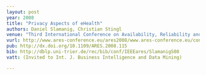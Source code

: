 ```yaml
---
layout: post
year: 2008
title: "Privacy Aspects of eHealth"
authors: Daniel Slamanig, Christian Stingl
venue: "Third International Conference on Availability, Reliability and Security - ARES 2008"
vurl: http://www.ares-conference.eu/ares2008/www.ares-conference.eu/conf/
pub: http://dx.doi.org/10.1109/ARES.2008.115
bib: http://dblp.uni-trier.de/rec/bib/conf/IEEEares/SlamanigS08
vatt: (Invited to Int. J. Business Intelligence and Data Mining)

---
```



